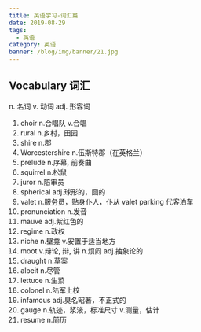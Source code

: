 ```yaml
---
title: 英语学习-词汇篇
date: 2019-08-29
tags:
  - 英语
category: 英语
banner: /blog/img/banner/21.jpg
---
```


## Vocabulary 词汇

n. 名词    v. 动词  adj. 形容词

1. choir n.合唱队 v.合唱
2. rural n.乡村，田园
3. shire n.郡
4. Worcestershire n.伍斯特郡（在英格兰）
5. prelude n.序幕, 前奏曲
6. squirrel n.松鼠
7. juror n.陪审员
8. spherical adj.球形的，圆的
9. valet n.服务员，贴身仆人，仆从  valet parking 代客泊车
10. pronunciation n.发音
11. mauve adj.紫红色的
12. regime n.政权
13. niche n.壁龛 v.安置于适当地方
14. moot v.辩论, 辩, 讲 n.烦闷 adj.抽象论的
15. draught n.草案
16. albeit n.尽管
17. lettuce n.生菜
18. colonel n.陆军上校
19. infamous adj.臭名昭著，不正式的
20. gauge n.轨迹，浆液，标准尺寸 v.测量，估计
21. resume n.简历


